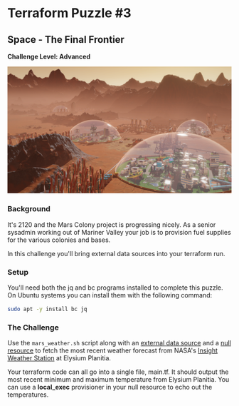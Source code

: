 # Terraform Puzzle #3
## Space - The Final Frontier
**Challenge Level: Advanced**

![](../images/mars_colony.png)

### Background
It's 2120 and the Mars Colony project is progressing nicely. As a senior sysadmin working out of Mariner Valley your job is to provision fuel supplies for the various colonies and bases.

In this challenge you'll bring external data sources into your terraform run.

### Setup
You'll need both the jq and bc programs installed to complete this puzzle. On Ubuntu systems you can install them with the following command:

```bash
sudo apt -y install bc jq
```

### The Challenge
Use the `mars_weather.sh` script along with an [external data source](https://www.terraform.io/docs/providers/external/data_source.html) and a [null resource](https://www.terraform.io/docs/provisioners/null_resource.html) to fetch the most recent weather forecast from NASA's [Insight Weather Station](https://mars.nasa.gov/insight/weather/) at Elysium Planitia.

Your terraform code can all go into a single file, main.tf. It should output the most recent minimum and maximum temperature from Elysium Planitia. You can use a **local_exec** provisioner in your null resource to echo out the temperatures.